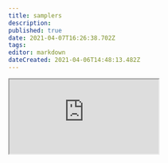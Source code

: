 ```yaml
---
title: samplers
description: 
published: true
date: 2021-04-07T16:26:38.702Z
tags: 
editor: markdown
dateCreated: 2021-04-06T14:48:13.482Z
---
```



<iframe src="https://p3r7.github.io/norns-gallery-render/?category=samplers"id="gallery-iframe"></iframe>